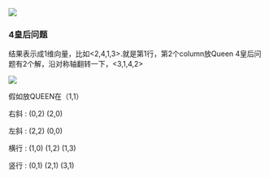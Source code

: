 ![](https://ooo.0o0.ooo/2017/06/20/59488f4531bbe.png)
### 4皇后问题

结果表示成1维向量，比如<2,4,1,3>.就是第1行，第2个column放Queen
4皇后问题有2个解，沿对称轴翻转一下，<3,1,4,2>

![](https://ooo.0o0.ooo/2017/06/20/594890e0f2db2.png)

假如放QUEEN在（1,1）

右斜 : (0,2)   (2,0)

左斜 : (2,2)   (0,0)

横行 : (1,0)   (1,2)   (1,3)

竖行 : (0,1)   (2,1)   (3,1)

